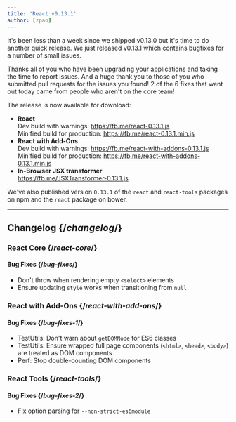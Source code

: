 ```yaml
---
title: 'React v0.13.1'
author: [zpao]
---
```


It's been less than a week since we shipped v0.13.0 but it's time to do another quick release. We just released v0.13.1 which contains bugfixes for a number of small issues.

Thanks all of you who have been upgrading your applications and taking the time to report issues. And a huge thank you to those of you who submitted pull requests for the issues you found! 2 of the 6 fixes that went out today came from people who aren't on the core team!

The release is now available for download:

- **React**  
  Dev build with warnings: <https://fb.me/react-0.13.1.js>  
  Minified build for production: <https://fb.me/react-0.13.1.min.js>
- **React with Add-Ons**  
  Dev build with warnings: <https://fb.me/react-with-addons-0.13.1.js>  
  Minified build for production: <https://fb.me/react-with-addons-0.13.1.min.js>
- **In-Browser JSX transformer**  
  <https://fb.me/JSXTransformer-0.13.1.js>

We've also published version `0.13.1` of the `react` and `react-tools` packages on npm and the `react` package on bower.

---

## Changelog {/*changelog*/}

### React Core {/*react-core*/}

#### Bug Fixes {/*bug-fixes*/}

- Don't throw when rendering empty `<select>` elements
- Ensure updating `style` works when transitioning from `null`

### React with Add-Ons {/*react-with-add-ons*/}

#### Bug Fixes {/*bug-fixes-1*/}

- TestUtils: Don't warn about `getDOMNode` for ES6 classes
- TestUtils: Ensure wrapped full page components (`<html>`, `<head>`, `<body>`) are treated as DOM components
- Perf: Stop double-counting DOM components

### React Tools {/*react-tools*/}

#### Bug Fixes {/*bug-fixes-2*/}

- Fix option parsing for `--non-strict-es6module`
